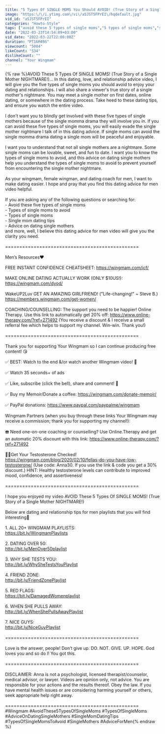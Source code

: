```yaml
---
title: "5 Types Of SINGLE MOMS You Should AVOID! (True Story of a Single Mother NIGHTMARE!)"
image: "https:\/\/i.ytimg.com\/vi\/a5JST5FPrEI\/hqdefault.jpg"
vid_id: "a5JST5FPrEI"
categories: "Howto-Style"
tags: ["avoid these 5 types of single moms","5 types of single moms","single moms"]
date: "2022-03-23T14:54:09+03:00"
vid_date: "2022-03-22T22:00:00Z"
duration: "PT16M49S"
viewcount: "5004"
likeCount: "534"
dislikeCount: ""
channel: "Your Wingmam"
---
```

{% raw %}AVOID These 5 Types Of SINGLE MOMS! (True Story of a Single Mother NIGHTMARE!)... In this dating, love, and relationship advice video, I will give you the five types of single moms you should avoid to enjoy your dating and relationships. I will also share a viewer's true story of a single mother's nightmare. You may meet a single mother on first dates, online dating, or somewhere in the dating process. Take heed to these dating tips, and ensure you watch the entire video.<br /><br />I don't want you to blindly get involved with these five types of single mothers because of the single momma drama they will involve you in. If you can avoid these five types of single moms, you will easily evade the single mother nightmare I talk of in this dating advice. If single moms can avoid the single momma drama dating a single mom will be peaceful and enjoyable.<br /><br />I want you to understand that not all single mothers are a nightmare. Some single moms can be lovable, sweet, and fun to date. I want you to know the types of single moms to avoid, and this advice on dating single mothers help you understand the types of single moms to avoid to prevent yourself from encountering the single mother nightmare. <br /><br />As your wingmam, female wingman, and dating coach for men, I want to make dating easier. I hope and pray that you find this dating advice for men video helpful. <br /><br />If you are asking any of the following questions or searching for:<br />- Avoid these five types of single moms<br />- Types of single moms to avoid<br />- Types of single moms<br />- Single mom dating tips<br />- Advice on dating single mothers<br />and more, well, I believe this dating advice for men video will give you the clarity you need.<br /><br />===============================================<br /><br />Men’s Resources❤️<br /><br />FREE INSTANT CONFIDENCE CHEATSHEET: <a rel="nofollow" target="blank" href="https://wingmam.com/icf/">https://wingmam.com/icf/</a> <br /><br />MAKE ONLINE DATING ACTUALLY WORK (ONLY $10US!): <a rel="nofollow" target="blank" href="https://wingmam.com/dyod/">https://wingmam.com/dyod/</a> <br /><br />WakeUP2Luv GET AN AMAZING GIRLFRIEND! (&quot;Life-changing!&quot; ~ Steve B.) <a rel="nofollow" target="blank" href="https://members.wingmam.com/get-women/">https://members.wingmam.com/get-women/</a> <br /><br />COACHING/COUNSELLING: The support you need to be happier! Online Therapy. Use this link to automatically get 20% off: <a rel="nofollow" target="blank" href="https://www.online-therapy.com/?ref=271492">https://www.online-therapy.com/?ref=271492</a> (You receive a discount &amp; I receive a small referral fee which helps to support my channel. Win-win. Thank you!)<br /><br />===============================================<br /><br />Thank you for supporting Your Wingmam so I can continue producing free content! 😘<br /><br />✅  BEST: Watch to the end &amp;/or watch another Wingmam video! 🥰<br /><br />✅  Watch 35 seconds+ of ads <br /><br />✅  Like, subscribe (click the bell), share and comment! 🙏<br /><br />✅  Buy my Memoir/Donate a coffee: <a rel="nofollow" target="blank" href="https://wingmam.com/donate-memoir/">https://wingmam.com/donate-memoir/</a><br /><br />✅  PayPal donations: <a rel="nofollow" target="blank" href="https://www.paypal.com/paypalme/wingmam">https://www.paypal.com/paypalme/wingmam</a><br /><br />Wingmam Partners (when you buy through these links Your Wingmam may receive a commission; thank you for supporting my channel!):<br /><br />☎️ Need one-on-one coaching or counselling? Use Online.Therapy and get an automatic 20% discount with this link: <a rel="nofollow" target="blank" href="https://www.online-therapy.com/?ref=271492">https://www.online-therapy.com/?ref=271492</a> <br /><br />💪🏼Get Your Testosterone Checked! <a rel="nofollow" target="blank" href="https://wingmam.com/blog/2020/02/10/fellas-do-you-have-low-testosterone/">https://wingmam.com/blog/2020/02/10/fellas-do-you-have-low-testosterone/</a> (Use code: Anna30. If you use the link &amp; code you get a 30% discount.) HINT: Healthy testosterone levels can contribute to improved mood, confidence, and assertiveness! <br /><br />===============================================<br /><br />I hope you enjoyed my video AVOID These 5 Types Of SINGLE MOMS! (True Story of a Single Mother NIGHTMARE!)<br /><br />Below are dating and relationship tips for men playlists that you will find interesting🎥<br /><br />1. ALL 20+ WINGMAM PLAYLISTS:<br /><a rel="nofollow" target="blank" href="https://bit.ly/WingmamPlaylists">https://bit.ly/WingmamPlaylists</a> <br /><br />2. DATING OVER 50:  <br /><a rel="nofollow" target="blank" href="http://bit.ly/MenOver50playlist">http://bit.ly/MenOver50playlist</a><br /><br />3. WHY SHE TESTS YOU: <br /><a rel="nofollow" target="blank" href="http://bit.ly/WhySheTestsYouPlaylist">http://bit.ly/WhySheTestsYouPlaylist</a> <br /><br />4. FRIEND ZONE: <br /><a rel="nofollow" target="blank" href="http://bit.ly/FriendZonePlaylist">http://bit.ly/FriendZonePlaylist</a> <br /><br />5. RED FLAGS:  <br /><a rel="nofollow" target="blank" href="https://bit.ly/DamagedWomenplaylist">https://bit.ly/DamagedWomenplaylist</a> <br /><br />6. WHEN SHE PULLS AWAY: <br /><a rel="nofollow" target="blank" href="http://bit.ly/WhenShePullsAwayPlaylist">http://bit.ly/WhenShePullsAwayPlaylist</a> <br /><br />7. NICE GUYS: <br /><a rel="nofollow" target="blank" href="http://bit.ly/NiceGuyPlaylist">http://bit.ly/NiceGuyPlaylist</a> <br /><br />=============================================== <br /><br />Love is the answer, people! Don’t give up. DO. NOT. GIVE. UP. HOPE. God loves you and so do I! You got this. <br /><br />=============================================== <br /><br />DISCLAIMER: Anna is not a psychologist, licensed therapist/counselor, medical advisor, or lawyer. Videos are opinion only, not advice. You are responsible for your actions and the results thereof. Obey the law. If you have mental health issues or are considering harming yourself or others, seek appropriate help right away.<br /><br />===============================================<br />#Wingmam #AvoidThese5TypesOfSingleMoms #TypesOfSingleMoms #AdviceOnDatingSingleMothers #SingleMomDatingTips #TypesOfSingleMomsToAvoid #SingleMothers #AdviceForMen{% endraw %}
